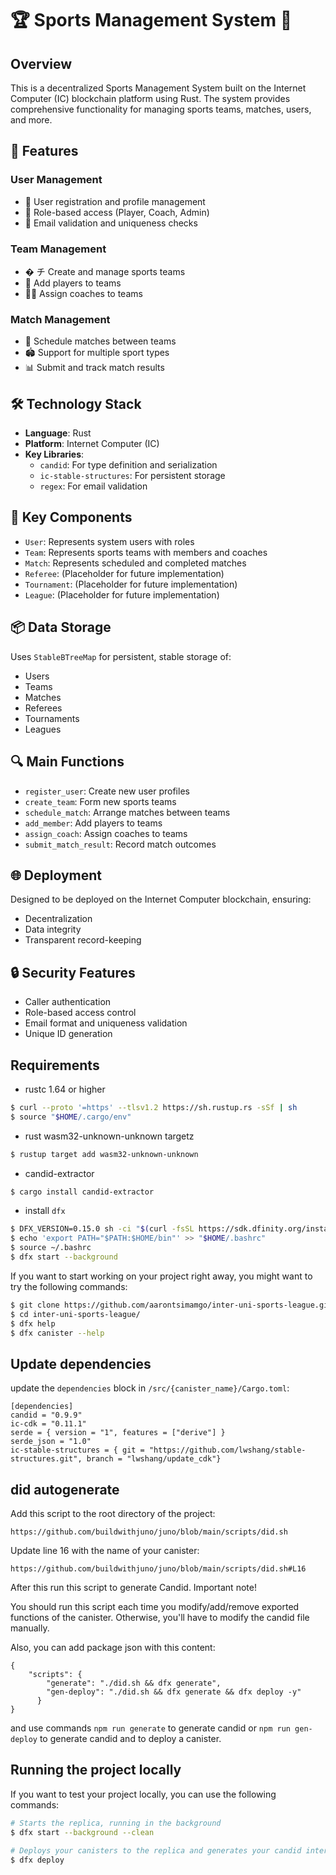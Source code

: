# 🏆 Sports Management System 🏅

## Overview

This is a decentralized Sports Management System built on the Internet Computer (IC) blockchain platform using Rust. The system provides comprehensive functionality for managing sports teams, matches, users, and more.

## 🌟 Features

### User Management

- 👤 User registration and profile management
- 🔐 Role-based access (Player, Coach, Admin)
- 📧 Email validation and uniqueness checks

### Team Management

- � チ Create and manage sports teams
- 👥 Add players to teams
- 🧑‍🏫 Assign coaches to teams

### Match Management

- 📅 Schedule matches between teams
- 🏟️ Support for multiple sport types
- 📊 Submit and track match results

## 🛠️ Technology Stack

- **Language**: Rust
- **Platform**: Internet Computer (IC)
- **Key Libraries**:
  - `candid`: For type definition and serialization
  - `ic-stable-structures`: For persistent storage
  - `regex`: For email validation

## 🚀 Key Components

- `User`: Represents system users with roles
- `Team`: Represents sports teams with members and coaches
- `Match`: Represents scheduled and completed matches
- `Referee`: (Placeholder for future implementation)
- `Tournament`: (Placeholder for future implementation)
- `League`: (Placeholder for future implementation)

## 📦 Data Storage

Uses `StableBTreeMap` for persistent, stable storage of:

- Users
- Teams
- Matches
- Referees
- Tournaments
- Leagues

## 🔍 Main Functions

- `register_user`: Create new user profiles
- `create_team`: Form new sports teams
- `schedule_match`: Arrange matches between teams
- `add_member`: Add players to teams
- `assign_coach`: Assign coaches to teams
- `submit_match_result`: Record match outcomes

## 🌐 Deployment

Designed to be deployed on the Internet Computer blockchain, ensuring:

- Decentralization
- Data integrity
- Transparent record-keeping

## 🔒 Security Features

- Caller authentication
- Role-based access control
- Email format and uniqueness validation
- Unique ID generation

## Requirements

- rustc 1.64 or higher

```bash
$ curl --proto '=https' --tlsv1.2 https://sh.rustup.rs -sSf | sh
$ source "$HOME/.cargo/env"
```

- rust wasm32-unknown-unknown targetz

```bash
$ rustup target add wasm32-unknown-unknown
```

- candid-extractor

```bash
$ cargo install candid-extractor
```

- install `dfx`

```bash
$ DFX_VERSION=0.15.0 sh -ci "$(curl -fsSL https://sdk.dfinity.org/install.sh)"
$ echo 'export PATH="$PATH:$HOME/bin"' >> "$HOME/.bashrc"
$ source ~/.bashrc
$ dfx start --background
```

If you want to start working on your project right away, you might want to try the following commands:

```bash
$ git clone https://github.com/aarontsimamgo/inter-uni-sports-league.git
$ cd inter-uni-sports-league/
$ dfx help
$ dfx canister --help
```

## Update dependencies

update the `dependencies` block in `/src/{canister_name}/Cargo.toml`:

```
[dependencies]
candid = "0.9.9"
ic-cdk = "0.11.1"
serde = { version = "1", features = ["derive"] }
serde_json = "1.0"
ic-stable-structures = { git = "https://github.com/lwshang/stable-structures.git", branch = "lwshang/update_cdk"}
```

## did autogenerate

Add this script to the root directory of the project:

```
https://github.com/buildwithjuno/juno/blob/main/scripts/did.sh
```

Update line 16 with the name of your canister:

```
https://github.com/buildwithjuno/juno/blob/main/scripts/did.sh#L16
```

After this run this script to generate Candid.
Important note!

You should run this script each time you modify/add/remove exported functions of the canister.
Otherwise, you'll have to modify the candid file manually.

Also, you can add package json with this content:

```
{
    "scripts": {
        "generate": "./did.sh && dfx generate",
        "gen-deploy": "./did.sh && dfx generate && dfx deploy -y"
      }
}
```

and use commands `npm run generate` to generate candid or `npm run gen-deploy` to generate candid and to deploy a canister.

## Running the project locally

If you want to test your project locally, you can use the following commands:

```bash
# Starts the replica, running in the background
$ dfx start --background --clean

# Deploys your canisters to the replica and generates your candid interface
$ dfx deploy
```

